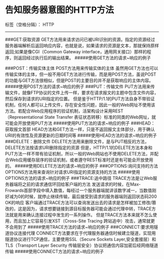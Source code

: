 # 告知服务器意图的HTTP方法

标签（空格分隔）： HTTP

---

###GET:获取资源
GET方法用来请求访问已被URI识别的资源。指定的资源经过服务器端解析后返回响应内容，也就是说，如果请求的资源是文本，那就保持原样返回;如果是像CGI（Common Gateway interface，通用网关接口）那样的程序，则返回经过执行后的输出结果。
#####使用GET方法的请求~响应的例子

###POST：传输实体主体
POST方法用来传输实体的主体
虽然用GET方法也可以传输实体的主体，但一般不用GET方法进行传输，而是用POST方法，虽说POST的功能与GET方法很相似，但是POST的主要目的并不是获取响应的主体内容。
#####使用POST方法的请求~响应的例子
###PUT：传输文件
PUT方法用来传输文件，就像FTP协议的文件上传一样，要求在请求报文的主题中包含文件内容，然后保存到请求的URI指定的位置。
但是鉴于HTTP/1.1的PUT方法自身不带验证机制，任何人都可以上传文件，存在安全性问题，因此一般的Web网址不使用该方法。若配合Web应用程序的验证机制，活架构设计采用REST（Representational State Transfer 表征状态转移）标准的同类的Web网址，就可能会开放使用PUT方法
#####使用PUT方法的请求~响应的例子
###HEAD：获取报文首部
HEAD方法和GET方法一样，只是不返回报文主体部分，用于确认URI的有效性及资源更新的日期时间等
#####使用HEAD方法的请求~响应的例子
###DELETE：删除文件
DELETE方法用来删除文件，是与PUT相反的方法，DELETE方法按请求URI删除指定的资源
但是，HTTP/1.1的DELETE方法本身和PUT方法一样不带有验证机制，所以一般的Web网站也不使用DELETE方法，并配合Web应用缓存层序的验证机制，或者遵守REST标准时还是有可能会开放使用的。
#####使用DELETE方法的请求~响应的例子
###OPTIONS:询问支持的方法
OPTIONS方法用来查询针对请求URI指定的资源支持的方法
#####使用OPTIONS方法的请求~响应的例子
###TRACE:追中路径
TRACE方法是让Web服务器端将之前的请求通信环回给客户端的方法
发送请求的时候，在Max-Frowards首部字段中填入数值，每经过一个服务器端就讲该数字减一，当数值刚好减为0的时候，就停止继续传输，最后接受到请求的服务器端则返回状态码200 OK的响应
客户端通过TRACE方法可以查询发送出去的请求是怎样被加工修改/篡改的，这是因为，请求想要链接到源目标服务器可能会通过代理中转，TRACE方法就是用来确认连接过程中发生的一系列操作。
但是TRACE方法本来就不怎么使用，而且加上它容易引发XST（Cross-Site Tracing 跨站追中）攻击，通常就更不会用到了
#####使用TRACE方法的请求~响应的例子
###CONNECT:要求用隧道协议连接代理
CONNECT方法要求在于代理服务器通信时候建立隧道，实现用隧道协议进行TCP通信，主要使用SSL（Secure Sockets Layer,安全套接层）和TLS（Transport Layer Security 传输层安全）协议把通信内容加密后经网络隧道传输
#####使用CONNECT方法的请求~响应的例子




